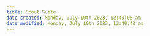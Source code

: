 ```yaml
---
title: Scout Suite
date created: Monday, July 10th 2023, 12:40:08 am
date modified: Monday, July 10th 2023, 12:40:42 am
---
```

